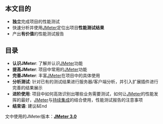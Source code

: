 
## 本文目的
* **独立**完成项目的性能测试
* 快速分析并使用[JMeter](http://jmeter.apache.org/)定位出项目**性能测试结果**
* 产出**有价值**的性能测试报告


## 目录
* **认识JMeter**: 了解并认识[JMeter](http://jmeter.apache.org/)功能
* **提高JMeter**: 项目中常用的[JMeter](http://jmeter.apache.org/)功能
* **完善JMeter**: 丰富[JMeter](http://jmeter.apache.org/)在项目中的具体使用
* **分析测试**: 针对已有的测试结果进行服务器/客户端分析，并引入扩展插件进行完善的结果展示
* **进阶使用**: 项目中如何高效识别出哪些业务需要测试，如何让[JMeter](http://jmeter.apache.org/)的性能发挥的最好，[JMeter](http://jmeter.apache.org/)与[持续集成](http://www.martinfowler.com/articles/continuousIntegration.html)的结合使用，性能测试报告的注意事项
* **结束语**: 建议&End


文中使用的JMeter版本：**[JMeter 3.0](http://jmeter.apache.org/changes.html)**

